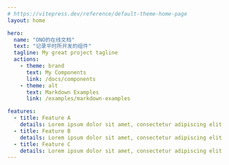 ```yaml
---
# https://vitepress.dev/reference/default-theme-home-page
layout: home

hero:
  name: "ONO的在线文档"
  text: "记录平时所开发的组件"
  tagline: My great project tagline
  actions:
    - theme: brand
      text: My Components
      link: /docs/components
    - theme: alt
      text: Markdown Examples
      link: /examples/markdown-examples

features:
  - title: Feature A
    details: Lorem ipsum dolor sit amet, consectetur adipiscing elit
  - title: Feature B
    details: Lorem ipsum dolor sit amet, consectetur adipiscing elit
  - title: Feature C
    details: Lorem ipsum dolor sit amet, consectetur adipiscing elit
---
```


